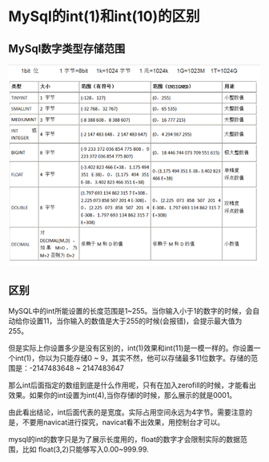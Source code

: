 # MySql的int(1)和int(10)的区别

## MySql数字类型存储范围

![](./img/int_01.png)

## 区别

MySQL中的int所能设置的长度范围是1~255。当你输入小于1的数字的时候，会自动给你设置11，当你输入的数值是大于255的时候(会报错)，会提示最大值为255。

但是实际上你设置多少是没有区别的，int(1)效果和int(11)是一模一样的。你设置一个int(1)，你以为只能存储0 ~ 9，其实不然，他可以存储最多11位数字。存储的范围是：-2147483648 ~ 2147483647

那么int后面指定的数组到底是什么作用呢，只有在加入zerofill的时候，才能看出效果。如果你的int设置为int(4),当你存储l的时候，那么展示的就是0001。

由此看出结论，int后面代表的是宽度。实际占用空间永远为4字节。需要注意的是，不要用navicat进行探究，navicat看不出效果，用控制台才可以。

mysql的int的数字只是为了展示长度用的，float的数字才会限制实际的数据范围，比如 float(3,2)只能够写入0.00~999.99.